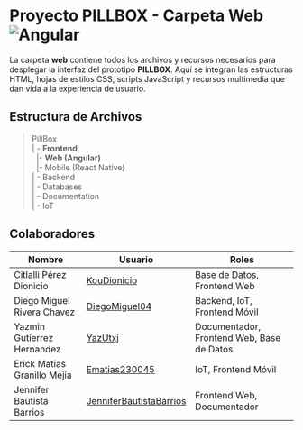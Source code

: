 # Proyecto PILLBOX - Carpeta Web  ![Angular](https://img.shields.io/badge/Angular-DD0031?style=for-the-badge&logo=angular&logoColor=white)
La carpeta **web** contiene todos los archivos y recursos necesarios para desplegar la interfaz del prototipo **PILLBOX**. Aquí se integran las estructuras HTML, hojas de estilos CSS, scripts JavaScript y recursos multimedia que dan vida a la experiencia de usuario.

##  Estructura de Archivos  

>PillBox  
>| - **Frontend**  
>&nbsp;&nbsp;|- **Web (Angular)**  
>&nbsp;&nbsp;|- Mobile (React Native)  
>| - Backend  
>| - Databases  
>| - Documentation  
>| - IoT  

##  Colaboradores  

| Nombre                        | Usuario             | Roles |
|-------------------------------|---------------------|--------|
|  Citlalli Pérez Dionicio |      [KouDionicio](https://github.com/KouDionicio)  |  Base de Datos, Frontend Web      |
|  Diego Miguel Rivera Chavez | [DiegoMiguel04](https://github.com/DiegoMiguel04)       |  Backend, IoT, Frontend Móvil     |
|  Yazmin Gutierrez Hernandez | [YazUtxj](https://github.com/YazUtxj)            | Documentador, Frontend Web, Base de Datos   |
|  Erick Matias Granillo Mejia | [Ematias230045](https://github.com/Ematias230045)            | IoT, Frontend Móvil     |
|  Jennifer Bautista Barrios |[JenniferBautistaBarrios](https://github.com/JenniferBautistaBarrios)            | Frontend Web, Documentador      |


